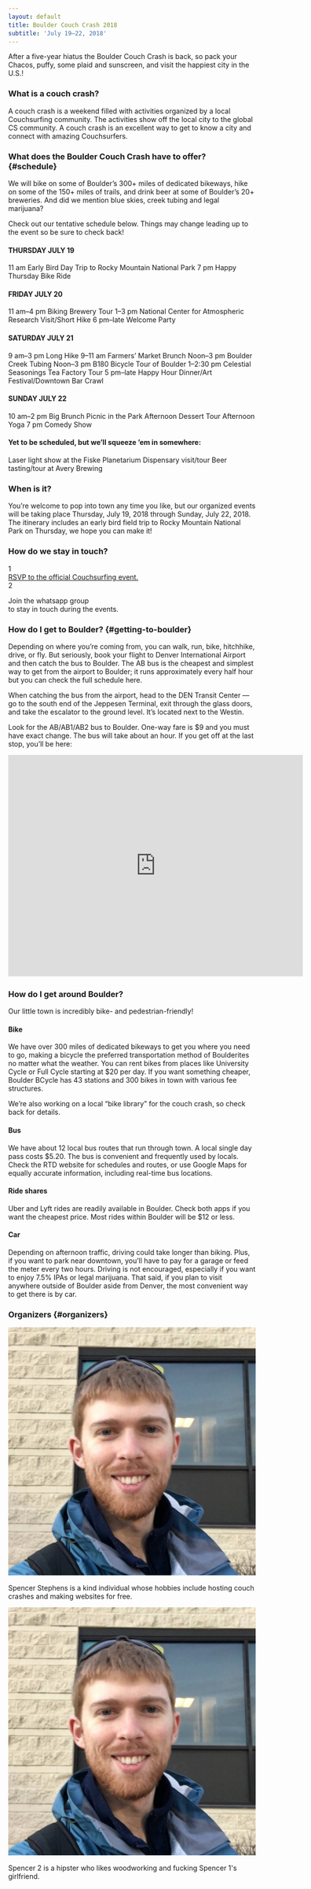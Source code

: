 ```yaml
---
layout: default
title: Boulder Couch Crash 2018
subtitle: 'July 19–22, 2018'
---
```

After a five-year hiatus the Boulder Couch Crash is back, so pack your Chacos, puffy, some plaid and sunscreen, and visit the happiest city in the U.S.!

### What is a couch crash?

A couch crash is a weekend filled with activities organized by a local Couchsurfing community. The activities show off the local city to the global CS community. A couch crash is an excellent way to get to know a city and connect with amazing Couchsurfers.

### What does the Boulder Couch Crash have to offer? {#schedule}

We will bike on some of Boulder’s 300+ miles of dedicated bikeways, hike on some of the 150+ miles of trails, and drink beer at some of Boulder’s 20+ breweries. And did we mention blue skies, creek tubing and legal marijuana?

Check out our tentative schedule below. Things may change leading up to the event so be sure to check back!

#### THURSDAY JULY 19
11 am Early Bird Day Trip to Rocky Mountain National Park
7 pm Happy Thursday Bike Ride

#### FRIDAY JULY 20
11 am–4 pm Biking Brewery Tour
1–3 pm National Center for Atmospheric Research Visit/Short Hike
6 pm–late Welcome Party

#### SATURDAY JULY 21
9 am–3 pm Long Hike
9–11 am Farmers’ Market Brunch
Noon–3 pm Boulder Creek Tubing
Noon–3 pm B180 Bicycle Tour of Boulder
1–2:30 pm Celestial Seasonings Tea Factory Tour
5 pm–late Happy Hour Dinner/Art Festival/Downtown Bar Crawl

#### SUNDAY JULY 22
10 am–2 pm Big Brunch Picnic in the Park
Afternoon Dessert Tour
Afternoon Yoga
7 pm Comedy Show

#### Yet to be scheduled, but we’ll squeeze ’em in somewhere:
Laser light show at the Fiske Planetarium
Dispensary visit/tour
Beer tasting/tour at Avery Brewing

### When is it?

You’re welcome to pop into town any time you like, but our organized events will be taking place Thursday, July 19, 2018 through Sunday, July 22, 2018. The itinerary includes an early bird field trip to Rocky Mountain National Park on Thursday, we hope you can make it!

### How do we stay in touch?

<div class="contact-methods">

<div class="contact-method">
  <div class="index">1</div>
  <div class="info">
    <a href="https://www.couchsurfing.com/events/boulder-couch-crash-2018">
      RSVP to the official Couchsurfing event.
    </a>
  </div>
</div>

<div class="contact-method">
  <div class="index">2</div>
  <div class="whatsapp-content">
    <div class="whatsapp-logo" alt="WhatsApp logo"></div>
    <p>Join the whatsapp group<br/>to stay in touch during the events.</p>
  </div>
</div>

</div>

### How do I get to Boulder? {#getting-to-boulder}

Depending on where you’re coming from, you can walk, run, bike, hitchhike, drive, or fly. But seriously, book your flight to Denver International Airport and then catch the bus to Boulder. The AB bus is the cheapest and simplest way to get from the airport to Boulder; it runs approximately every half hour but you can check the full schedule here.

When catching the bus from the airport, head to the DEN Transit Center — go to the south end of the Jeppesen Terminal, exit through the glass doors, and take the escalator to the ground level. It’s located next to the Westin.

Look for the AB/AB1/AB2 bus to Boulder. One-way fare is $9 and you must have exact change. The bus will take about an hour. If you get off at the last stop, you’ll be here:

<iframe
    class="map-embed"
    style="border: 0;"
    src="https://www.google.com/maps/embed?pb=!1m18!1m12!1m3!1d24446.906747955483!2d-105.28140612224962!3d40.011499976028574!2m3!1f0!2f0!3f0!3m2!1i1024!2i768!4f13.1!3m3!1m2!1s0x876bec28bedcb659%3A0x5070a558deeeb1ed!2sDowntown+Boulder+Station!5e0!3m2!1sen!2sus!4v1518495355476"
    width="600" height="450" frameborder="0" allowfullscreen="allowfullscreen">
  <span
      data-mce-type="bookmark"
      style="display: inline-block; width: 0px; overflow: hidden; line-height: 0;"
      class="mce_SELRES_start"></span>
</iframe> 

### How do I get around Boulder?
Our little town is incredibly bike- and pedestrian-friendly!

#### Bike
We have over 300 miles of dedicated bikeways to get you where you need to go, making a bicycle the preferred transportation method of Boulderites no matter what the weather. You can rent bikes from places like University Cycle or Full Cycle starting at $20 per day. If you want something cheaper, Boulder BCycle has 43 stations and 300 bikes in town with various fee structures.

We’re also working on a local “bike library” for the couch crash, so check back for details.

#### Bus
We have about 12 local bus routes that run through town. A local single day pass costs $5.20. The bus is convenient and frequently used by locals. Check the RTD website for schedules and routes, or use Google Maps for equally accurate information, including real-time bus locations.

#### Ride shares
Uber and Lyft rides are readily available in Boulder. Check both apps if you want the cheapest price. Most rides within Boulder will be $12 or less.

#### Car
Depending on afternoon traffic, driving could take longer than biking. Plus, if you want to park near downtown, you’ll have to pay for a garage or feed the meter every two hours. Driving is not encouraged, especially if you want to enjoy 7.5% IPAs or legal marijuana. That said, if you plan to visit anywhere outside of Boulder aside from Denver, the most convenient way to get there is by car.

### Organizers {#organizers}

<div class="organizer">
  <img src="/imageuploads/28164383_10215322765563537_4979332061221184867_o.jpg" alt="Spencer 1">
  <div class="organizer-content">
    <p>Spencer Stephens is a kind individual whose hobbies include hosting couch crashes and making websites for free.</p>
  </div>
</div>

<div class="organizer">
  <img src="/imageuploads/28164383_10215322765563537_4979332061221184867_o.jpg" alt="Spencer 2">
  <div class="organizer-content">
    <p>Spencer 2 is a hipster who likes woodworking and fucking Spencer 1's girlfriend.</p>
  </div>
</div>
